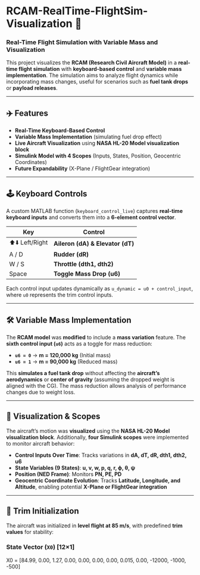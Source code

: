# RCAM-RealTime-FlightSim-Visualization 🚀

### Real-Time Flight Simulation with Variable Mass and Visualization

This project visualizes the **RCAM (Research Civil Aircraft Model)** in a **real-time flight simulation** with **keyboard-based control** and **variable mass implementation**. The simulation aims to analyze flight dynamics while incorporating mass changes, useful for scenarios such as **fuel tank drops** or **payload releases**.

---

## ✈️ Features

- **Real-Time Keyboard-Based Control**  
- **Variable Mass Implementation** (simulating fuel drop effect)  
- **Live Aircraft Visualization** using **NASA HL-20 Model visualization block**  
- **Simulink Model with 4 Scopes** (Inputs, States, Position, Geocentric Coordinates)  
- **Future Expandability** (X-Plane / FlightGear integration)

---

## 🕹️ Keyboard Controls

A custom MATLAB function (`keyboard_control_live`) captures **real-time keyboard inputs** and converts them into a **6-element control vector**.

| Key  | Control |
|------|---------|
| ⬆️⬇️ Left/Right | **Aileron (dA) & Elevator (dT)** |
| A / D | **Rudder (dR)** |
| W / S | **Throttle (dth1, dth2)** |
| Space | **Toggle Mass Drop (u6)** |

Each control input updates dynamically as `u_dynamic = u0 + control_input`, where `u0` represents the trim control inputs.

---

## 🛠️ Variable Mass Implementation

The **RCAM model** was **modified** to include a **mass variation** feature. The **sixth control input (`u6`)** acts as a toggle for mass reduction:

- **`u6 = 0`** → **m = 120,000 kg** (Initial mass)
- **`u6 = 1`** → **m = 90,000 kg** (Reduced mass)

This **simulates a fuel tank drop** without affecting the **aircraft’s aerodynamics** or **center of gravity** (assuming the dropped weight is aligned with the CG). The mass reduction allows analysis of performance changes due to weight loss.

---

## 🎥 Visualization & Scopes

The aircraft’s motion was **visualized** using the **NASA HL-20 Model visualization block**. Additionally, **four Simulink scopes** were implemented to monitor aircraft behavior:

- **Control Inputs Over Time**: Tracks variations in **dA, dT, dR, dth1, dth2, u6**  
- **State Variables (9 States)**: **u, v, w, p, q, r, ϕ, θ, ψ**  
- **Position (NED Frame)**: Monitors **PN, PE, PD**  
- **Geocentric Coordinate Evolution**: Tracks **Latitude, Longitude, and Altitude**, enabling potential **X-Plane or FlightGear integration**

---

## 🏁 Trim Initialization

The aircraft was initialized in **level flight at 85 m/s**, with predefined **trim values** for stability:

### **State Vector (`X0`)** **[12×1]**


X0 = [84.99, 0.00, 1.27, 0.00, 0.00, 0.00, 0.00, 0.015, 0.00, -12000, -1000, -500]
